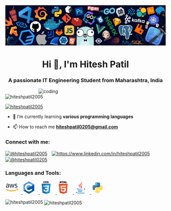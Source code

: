 <img src="https://github.com/hiteshpatil2005/hiteshpatil2005/blob/main/1694355526038.jfif" alt="logo" width="2100"/>

<h1 align="center">Hi 👋, I'm Hitesh Patil</h1>
<h3 align="center">A passionate IT Engineering Student from Maharashtra, India</h3>
<img align="right" alt="coding" width="400" src="https://camo.githubusercontent.com/19db51af5f90f1b152bc0b9078f5fe97053955be5074f03f17019c70345bdcdb/68747470733a2f2f6d69726f2e6d656469756d2e636f6d2f6d61782f313336302f302a37513379765349765f7430696f4a2d5a2e676966">

<p align="left"> <img src="https://komarev.com/ghpvc/?username=hiteshpatil2005&label=Profile%20views&color=0e75b6&style=flat" alt="hiteshpatil2005" /> </p>

<p align="left"> <a href="https://github.com/ryo-ma/github-profile-trophy"><img src="https://github-profile-trophy.vercel.app/?username=hiteshpatil2005" alt="hiteshpatil2005" /></a> </p>

- 🌱 I’m currently learning **various programming languages**

- 📫 How to reach me **hiteshpatil0205@gmail.com**

<h3 align="left">Connect with me:</h3>
<p align="left">
<a href="https://twitter.com/@hiteshpatil2005" target="blank"><img align="center" src="https://raw.githubusercontent.com/rahuldkjain/github-profile-readme-generator/master/src/images/icons/Social/twitter.svg" alt="@hiteshpatil2005" height="30" width="40" style="margin-right: 10px;" /></a>
<a href="https://linkedin.com/in/https://www.linkedin.com/in/hiteshpatil2005" target="blank"><img align="center" src="https://raw.githubusercontent.com/rahuldkjain/github-profile-readme-generator/master/src/images/icons/Social/linked-in-alt.svg" alt="https://www.linkedin.com/in/hiteshpatil2005" height="30" width="40" style="margin-right: 10px;" /></a>
<a href="https://www.hackerrank.com/@hiteshpatil0205" target="blank"><img align="center" src="https://raw.githubusercontent.com/rahuldkjain/github-profile-readme-generator/master/src/images/icons/Social/hackerrank.svg" alt="@hiteshpatil0205" height="30" width="40" style="margin-right: 10px;" /></a>
</p>

<h3 align="left">Languages and Tools:</h3>
<p align="left">
<a href="https://aws.amazon.com" target="_blank" rel="noreferrer"> <img src="https://raw.githubusercontent.com/devicons/devicon/master/icons/amazonwebservices/amazonwebservices-original-wordmark.svg" alt="aws" width="40" height="40" style="margin-right: 10px;" /> </a>
<a href="https://www.cprogramming.com/" target="_blank" rel="noreferrer"> <img src="https://raw.githubusercontent.com/devicons/devicon/master/icons/c/c-original.svg" alt="c" width="40" height="40" style="margin-right: 10px;" /> </a>
<a href="https://www.w3schools.com/css/" target="_blank" rel="noreferrer"> <img src="https://raw.githubusercontent.com/devicons/devicon/master/icons/css3/css3-original-wordmark.svg" alt="css3" width="40" height="40" style="margin-right: 10px;" /> </a>
<a href="https://www.w3.org/html/" target="_blank" rel="noreferrer"> <img src="https://raw.githubusercontent.com/devicons/devicon/master/icons/html5/html5-original-wordmark.svg" alt="html5" width="40" height="40" style="margin-right: 10px;" /> </a>
<a href="https://www.java.com" target="_blank" rel="noreferrer"> <img src="https://raw.githubusercontent.com/devicons/devicon/master/icons/java/java-original.svg" alt="java" width="40" height="40" style="margin-right: 10px;" /> </a>
<a href="https://www.python.org" target="_blank" rel="noreferrer"> <img src="https://raw.githubusercontent.com/devicons/devicon/master/icons/python/python-original.svg" alt="python" width="40" height="40" style="margin-right: 10px;" /> </a>
</p>

<p><img align="left" src="https://github-readme-stats.vercel.app/api/top-langs?username=hiteshpatil2005&show_icons=true&locale=en&layout=compact" alt="hiteshpatil2005" /></p>

<p>&nbsp;<img align="center" src="https://github-readme-stats.vercel.app/api?username=hiteshpatil2005&show_icons=true&locale=en" alt="hiteshpatil2005" /></p>
